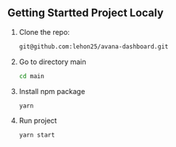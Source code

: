 ## Getting Startted Project Localy

1. Clone the repo:

   ```sh
   git@github.com:lehon25/avana-dashboard.git
   ```

2. Go to directory main

   ```sh
   cd main
   ```

3. Install npm package

   ```sh
   yarn
   ```

4. Run project

   ```sh
   yarn start
   ```
